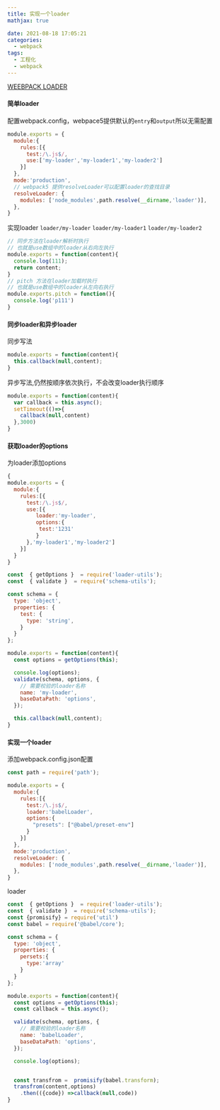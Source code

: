 ```yaml
---
title: 实现一个loader
mathjax: true

date: 2021-08-18 17:05:21
categories:
  - webpack
tags:
  - 工程化
  - webpack
---
```


[WEEBPACK LOADER](https://webpack.js.org/contribute/writing-a-loader/)

#### 简单loader

配置webpack.config，webpace5提供默认的`entry`和`output`所以无需配置

```javascript
module.exports = {
  module:{
    rules:[{
      test:/\.js$/,
      use:['my-loader','my-loader1','my-loader2']
    }]
  },
  mode:'production',
  // webpack5 提供resolveLoader可以配置loader的查找目录
  resolveLoader: {
    modules: ['node_modules',path.resolve(__dirname,'loader')],
  },
}
```

实现loader `loader/my-loader` `loader/my-loader1` `loader/my-loader2`

```javascript
// 同步方法在loader解析时执行
// 也就是use数组中的loader从右向左执行
module.exports = function(content){
  console.log(111);
  return content;
}
// pitch 方法在loader加载时执行
// 也就是use数组中的loader从左向右执行
module.exports.pitch = function(){
  console.log('p111')
}
```

#### 同步loader和异步loader

同步写法

```javascript
module.exports = function(content){
  this.callback(null,content);
}
```

异步写法,仍然按顺序依次执行，不会改变loader执行顺序

```javascript
module.exports = function(content){
  var callback = this.async();
  setTimeout(()=>{
    callback(null,content)
  },3000)
}
```


#### 获取loader的options

为loader添加options

```javascript
{
module.exports = {
  module:{
    rules:[{
      test:/\.js$/,
      use:[{
         loader:'my-loader',
         options:{
          test:'1231'
         }        
      },'my-loader1','my-loader2']
    }]
  }
}
```

```javascript
const  { getOptions }  = require('loader-utils');
const  { validate }  = require('schema-utils');

const schema = {
  type: 'object',
  properties: {
    test: {
      type: 'string',
    }
  }
};

module.exports = function(content){
  const options = getOptions(this);

  console.log(options);
  validate(schema, options, {
    // 需要校验的loader名称
    name: 'my-loader',
    baseDataPath: 'options',
  });

  this.callback(null,content);
}
```


#### 实现一个loader

添加webpack.config.json配置

```JavaScript
const path = require('path');

module.exports = {
  module:{
    rules:[{
      test:/\.js$/,
      loader:'babelLoader',
      options:{
        "presets": ["@babel/preset-env"]
      }
    }]
  },
  mode:'production',
  resolveLoader: {
    modules: ['node_modules',path.resolve(__dirname,'loader')],
  },
}
```

loader

```javascript
const  { getOptions }  = require('loader-utils');
const  { validate }  = require('schema-utils');
const {promisify} = require('util')
const babel = require('@babel/core');

const schema = {
  type: 'object',
  properties: {
    persets:{
      type:'array'
    }
  }
};

module.exports = function(content){
  const options = getOptions(this);
  const callback = this.async();

  validate(schema, options, {
    // 需要校验的loader名称
    name: 'babelLoader',
    baseDataPath: 'options',
  });

  console.log(options);


  const transfrom =  promisify(babel.transform);
  transfrom(content,options)
    .then(({code}) =>callback(null,code))
}
```